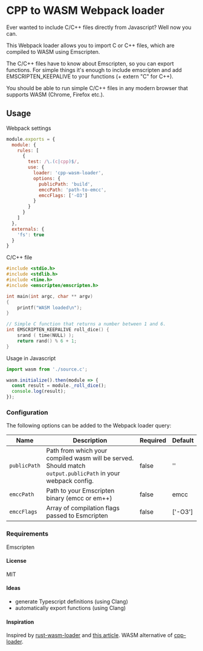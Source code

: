 # CPP to WASM Webpack loader
Ever wanted to include C/C++ files directly from Javascript?
Well now you can.

This Webpack loader allows you to import C or C++ files, which are
compiled to WASM using Emscripten.

The C/C++ files have to know about Emscripten, so you can export functions. For simple
things it's enough to include emscripten and add EMSCRIPTEN_KEEPALIVE to your functions
(+ extern "C" for C++).

You should be able to run simple C/C++ files in any modern browser that supports WASM
(Chrome, Firefox etc.).

## Usage
Webpack settings
```js
module.exports = {
  module: {
    rules: [
      {
        test: /\.(c|cpp)$/,
        use: {
          loader: 'cpp-wasm-loader',
          options: {
            publicPath: 'build',
            emccPath: 'path-to-emcc',
            emccFlags: ['-O3']
          }
        }
      }
    ]
  },
  externals: {
    'fs': true
  }
}
```

C/C++ file
```c
#include <stdio.h>
#include <stdlib.h>
#include <time.h>
#include <emscripten/emscripten.h>

int main(int argc, char ** argv)
{
    printf("WASM loaded\n");
}

// Simple C function that returns a number between 1 and 6.
int EMSCRIPTEN_KEEPALIVE roll_dice() {
    srand ( time(NULL) );
    return rand() % 6 + 1;
}
```

Usage in Javascript
```js
import wasm from './source.c';

wasm.initialize().then(module => {
  const result = module._roll_dice();
  console.log(result);
});
```

### Configuration
The following options can be added to the Webpack loader query:

| Name | Description | Required | Default |
| ---- | ----------- | -------- | ------- |
| `publicPath` | Path from which your compiled wasm will be served. Should match `output.publicPath` in your webpack config. | false | '' |
| `emccPath` | Path to your Emscripten binary (emcc or em++) | false | emcc |
| `emccFlags` | Array of compilation flags passed to Esmcripten | false | ['-O3'] |

### Requirements
Emscripten

#### License
MIT

#### Ideas
* generate Typescript definitions (using Clang)
* automatically export functions (using Clang)

#### Inspiration
Inspired by [rust-wasm-loader](https://www.npmjs.com/package/rust-wasm-loader) and
[this article](https://tutorialzine.com/2017/06/getting-started-with-web-assembly).
WASM alternative of [cpp-loader](https://www.npmjs.com/package/cpp-loader).
